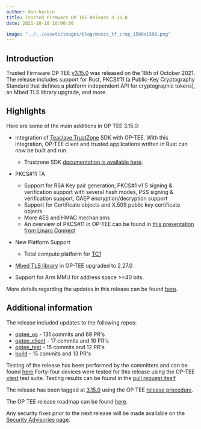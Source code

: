 ```yaml
---
author: don-harbin
title: Trusted Firmware OP TEE Release 3.15.0
date: 2021-10-18 10:00:00

image: "../../assets/images/blog/musca_tf_crop_1500x1500.png"
---
```


## Introduction

Trusted Firmware OP TEE [v3.15.0](https://github.com/OP-TEE/optee_os/blob/master/CHANGELOG.md) was released on the 18th of October 2021. The release includes support for Rust, PKCS#11 (a Public-Key Cryptography Standard that defines a platform independent API for cryptographic tokens), an Mbed TLS library upgrade, and more.

## Highlights

Here are some of the main additions in OP TEE 3.15.0:

- Integration of [Teaclave TrustZone](https://teaclave.apache.org) SDK with OP-TEE. With this integration, OP-TEE client and trusted applications written in Rust can now be built and run.

  - Trustzone SDK [documentation is available here](https://teaclave.apache.org/trustzone-sdk-docs/).

- PKCS#11 TA

  - Support for RSA Key pair generation, PKCS#1 v1.5 signing & verification support with several hash modes, PSS signing & verification support, OAEP encryption/decryption support
  - Support for Certificate objects and X.509 public key certificate objects
  - More AES and HMAC mechanisms
  - An overview of PKCS#11 in OP-TEE can be found in [this presentation from Linaro Connect](https://connect.linaro.org/resources/lvc21/lvc21-215/)

- New Platform Support

  - Total compute platform for [TC1](https://developer.arm.com/tools-and-software/open-source-software/arm-platforms-software/total-compute-solution)

- [Mbed TLS library](/projects/mbed-tls/) in OP-TEE upgraded to 2.27.0
- Support for Arm MMU for address space >=40 bits.

More details regarding the updates in this release can be found [here](https://github.com/OP-TEE/optee_os/blob/master/CHANGELOG.md).

## Additional information

The release included updates to the following repos:

- [optee_os](https://optee.readthedocs.io/en/latest/building/gits/optee_os.html#optee-os) - 131 commits and 69 PR's
- [optee_client](https://optee.readthedocs.io/en/latest/building/gits/optee_client.html#optee-client) - 17 commits and 10 PR's
- [optee_test](https://optee.readthedocs.io/en/latest/building/gits/optee_test.html#optee-test) - 15 commits and 12 PR's
- [build](https://optee.readthedocs.io/en/latest/building/gits/build.html#build) - 15 commits and 13 PR's

Testing of the release has been performed by the committers and can be found [here](https://github.com/OP-TEE/optee_os/commit/6be0dbcaa11394a2ad5a46ac77e2f76e31a41722#diff-06572a96a58dc510037d5efa622f9bec8519bc1beab13c9f251e97e657a9d4ed)
Forty-four devices were tested for this release using the OP-TEE [xtest](https://optee.readthedocs.io/en/latest/building/gits/optee_test.html) test suite. Testing results can be found in the [pull request itself](https://github.com/OP-TEE/optee_os/pull/4880)

The release has been tagged at [3.15.0](https://github.com/OP-TEE/optee_os/releases/tag/3.15.0) using the OP TEE [release procedure](https://optee.readthedocs.io/en/latest/general/releases.html#release-procedure).

The OP TEE release roadmap can be found [here](https://optee.readthedocs.io/en/latest/general/releases.html).

Any security fixes prior to the next release will be made available on the [Security Advisories page](https://github.com/OP-TEE/optee_os/security/advisories?state=published).
